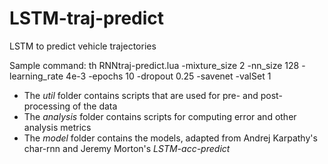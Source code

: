 # LSTM-traj-predict
LSTM to predict vehicle trajectories

Sample command: th RNNtraj-predict.lua -mixture_size 2 -nn_size 128 -learning_rate 4e-3 -epochs 10 -dropout 0.25 -savenet -valSet 1

* The _util_ folder contains scripts that are used for pre- and post- processing of the data
* The _analysis_ folder contains scripts for computing error and other analysis metrics
* The _model_ folder contains the models, adapted from Andrej Karpathy's char-rnn and Jeremy Morton's _LSTM-acc-predict_

